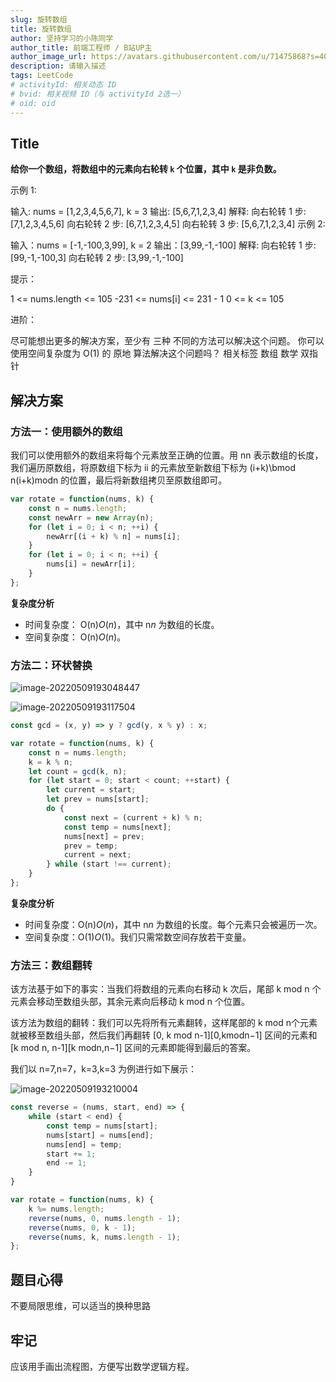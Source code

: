 ```yaml
---
slug: 旋转数组
title: 旋转数组
author: 坚持学习的小陈同学
author_title: 前端工程师 / B站UP主
author_image_url: https://avatars.githubusercontent.com/u/71475868?s=40&u=8e47a668961f89a6389d9775cffdabddfda76e8c&v=4
description: 请输入描述
tags: LeetCode
# activityId: 相关动态 ID
# bvid: 相关视频 ID（与 activityId 2选一）
# oid: oid
---
```


<!-- truncate -->
## Title

**给你一个数组，将数组中的元素向右轮转 `k` 个位置，其中 `k` 是非负数。**

示例 1:

输入: nums = [1,2,3,4,5,6,7], k = 3
输出: [5,6,7,1,2,3,4]
解释:
向右轮转 1 步: [7,1,2,3,4,5,6]
向右轮转 2 步: [6,7,1,2,3,4,5]
向右轮转 3 步: [5,6,7,1,2,3,4]
示例 2:

输入：nums = [-1,-100,3,99], k = 2
输出：[3,99,-1,-100]
解释:
向右轮转 1 步: [99,-1,-100,3]
向右轮转 2 步: [3,99,-1,-100]


提示：

1 <= nums.length <= 105
-231 <= nums[i] <= 231 - 1
0 <= k <= 105


进阶：

尽可能想出更多的解决方案，至少有 三种 不同的方法可以解决这个问题。
你可以使用空间复杂度为 O(1) 的 原地 算法解决这个问题吗？
相关标签
数组
数学
双指针

## 解决方案

### 方法一：使用额外的数组

我们可以使用额外的数组来将每个元素放至正确的位置。用 nn 表示数组的长度，我们遍历原数组，将原数组下标为 ii 的元素放至新数组下标为 (i+k)\bmod n(i+k)modn 的位置，最后将新数组拷贝至原数组即可。

```javascript
var rotate = function(nums, k) {
    const n = nums.length;
    const newArr = new Array(n);
    for (let i = 0; i < n; ++i) {
        newArr[(i + k) % n] = nums[i];
    }
    for (let i = 0; i < n; ++i) {
        nums[i] = newArr[i];
    }
};
```

**复杂度分析**

- 时间复杂度： O(n)*O*(*n*)，其中 n*n* 为数组的长度。
- 空间复杂度： O(n)*O*(*n*)。

### 方法二：环状替换


![image-20220509193048447](C:\Users\97081\AppData\Roaming\Typora\typora-user-images\image-20220509193048447.png)

![image-20220509193117504](C:\Users\97081\AppData\Roaming\Typora\typora-user-images\image-20220509193117504.png)

```javascript
const gcd = (x, y) => y ? gcd(y, x % y) : x;

var rotate = function(nums, k) {
    const n = nums.length;
    k = k % n;
    let count = gcd(k, n);
    for (let start = 0; start < count; ++start) {
        let current = start;
        let prev = nums[start];
        do {
            const next = (current + k) % n;
            const temp = nums[next];
            nums[next] = prev;
            prev = temp;
            current = next;
        } while (start !== current);
    }
};
```

**复杂度分析**

- 时间复杂度：O(n)*O*(*n*)，其中 n*n* 为数组的长度。每个元素只会被遍历一次。
- 空间复杂度：O(1)*O*(1)。我们只需常数空间存放若干变量。

### 方法三：数组翻转

该方法基于如下的事实：当我们将数组的元素向右移动 k 次后，尾部 k mod n 个元素会移动至数组头部，其余元素向后移动 k mod n 个位置。

该方法为数组的翻转：我们可以先将所有元素翻转，这样尾部的 k mod n个元素就被移至数组头部，然后我们再翻转 [0, k mod n-1][0,kmodn−1] 区间的元素和 [k mod n, n-1][k modn,n−1] 区间的元素即能得到最后的答案。

我们以 n=7,n=7，k=3,k=3 为例进行如下展示：

![image-20220509193210004](C:\Users\97081\AppData\Roaming\Typora\typora-user-images\image-20220509193210004.png)

```javascript
const reverse = (nums, start, end) => {
    while (start < end) {
        const temp = nums[start];
        nums[start] = nums[end];
        nums[end] = temp;
        start += 1;
        end -= 1;
    }
}

var rotate = function(nums, k) {
    k %= nums.length;
    reverse(nums, 0, nums.length - 1);
    reverse(nums, 0, k - 1);
    reverse(nums, k, nums.length - 1);
};

```



## 题目心得

不要局限思维，可以适当的换种思路

## 牢记

应该用手画出流程图，方便写出数学逻辑方程。